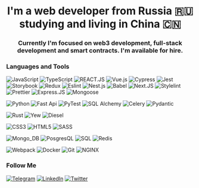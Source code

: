 
<div>
    <h1 align="center">
    I'm a web developer from Russia 🇷🇺 studying and living in China 🇨🇳
    </h1>
</div>

<div>
    <h3 align="center">
        Currently I'm focused on web3 development, full-stack development and smart contracts. I'm available for hire.
    <h3>
</div>


### Languages and Tools

![JavaScript](https://img.shields.io/badge/-JavaScript-000?style=for-the-badge&logo=JavaScript&logoColor=e9d54d) ![TypeScript](https://img.shields.io/badge/-TypeScript-000?style=for-the-badge&logo=TypeScript&logoColor=007acc) ![REACT.JS](https://img.shields.io/badge/-React.js-000?style=for-the-badge&logo=react&) ![Vue.js](https://img.shields.io/badge/-VUE.JS-000?style=for-the-badge&logo=Vue.js&)  ![Cypress](https://img.shields.io/badge/-Cypress-000?style=for-the-badge&logo=Cypress&logoColor=c8334d) ![Jest](https://img.shields.io/badge/-Jest-000?style=for-the-badge&logo=Jest&logoColor=c8334d) ![Storybook](https://img.shields.io/badge/-Storybook-000?style=for-the-badge&logo=Storybook&logoColor=c8334d) ![Redux](https://img.shields.io/badge/-Redux-000?style=for-the-badge&logo=Redux&logoColor=c8334d) ![Eslint](https://img.shields.io/badge/-Eslint-000?style=for-the-badge&logo=Eslint&logoColor=c8334d) ![Nest.js](https://img.shields.io/badge/-Nest.js-000?style=for-the-badge&logo=NestJS&logoColor=c8334d) ![Babel](https://img.shields.io/badge/-Babel-000?style=for-the-badge&logo=Babel&logoColor=c8334d) ![Next.JS](https://img.shields.io/badge/-Next.js-000?style=for-the-badge&logo=Next.js&logoColor=fff) ![Stylelint](https://img.shields.io/badge/-Stylelint-000?style=for-the-badge&logo=Stylelint&logoColor=c8334d) ![Prettier](https://img.shields.io/badge/-Prettier-000?style=for-the-badge&logo=Prettier&logoColor=c8334d) ![Express.JS](https://img.shields.io/badge/-Express.JS-000?style=for-the-badge&logo=Express&logoColor=c8334d)  ![Mongoose](https://img.shields.io/badge/-Mognoose-000?style=for-the-badge&logo=Mongoose&logoColor=c8334d) 

![Python](https://img.shields.io/badge/-Python-000?style=for-the-badge&logo=Python) ![Fast Api](https://img.shields.io/badge/-Fast_Api-000?style=for-the-badge&logo=FastApi&logoColor=c8334d) ![PyTest](https://img.shields.io/badge/-PyTest-000?style=for-the-badge&logo=PyTest&logoColor=c8334d)  ![SQL Alchemy](https://img.shields.io/badge/-SQLAlchemy-000?style=for-the-badge&logo=Alchemy&logoColor=c8334d)  ![Celery](https://img.shields.io/badge/-Celery-000?style=for-the-badge&logo=Celery&logoColor=c8334d)  ![Pydantic](https://img.shields.io/badge/-Pydantic-000?style=for-the-badge&logo=Pydantic&logoColor=c8334d) 

![Rust](https://img.shields.io/badge/-Rust-000?style=for-the-badge&logo=Rust&logoColor=CE412B) ![Yew](https://img.shields.io/badge/-Yew-000?style=for-the-badge&logo=Yew&logoColor=c8334d) ![Diesel](https://img.shields.io/badge/-Diesel-000?style=for-the-badge&logo=Diesel&logoColor=c8334d) 

![CSS3](https://img.shields.io/badge/-CSS_3-000?style=for-the-badge&logo=CSS3&logoColor=3271b3) ![HTML5](https://img.shields.io/badge/-HTML_5-000?style=for-the-badge&logo=HTML5&) ![SASS](https://img.shields.io/badge/-SASS/SCSS-000?style=for-the-badge&logo=SASS&) 

![Mongo_DB](https://img.shields.io/badge/-Mongo_DB-000?style=for-the-badge&logo=Mongodb) ![PosgresQL](https://img.shields.io/badge/-PostgresQL-000?style=for-the-badge&logo=Postgresql) ![SQL](https://img.shields.io/badge/-SQL-000?style=for-the-badge&logo=mySQL) ![Redis](https://img.shields.io/badge/-Redis-000?style=for-the-badge&logo=Redis&logoColor=c8334d) 

![Webpack](https://img.shields.io/badge/-Webpack-000?style=for-the-badge&logo=webpack) ![Docker](https://img.shields.io/badge/-Docker-000?style=for-the-badge&logo=Docker) ![Git](https://img.shields.io/badge/-git-000?style=for-the-badge&logo=git) ![NGINX](https://img.shields.io/badge/-NGinx-000?style=for-the-badge&logo=Nginx)

### Follow Me
[![Telegram](https://img.shields.io/badge/-Telegram-000?style=flat-square&logo=Telegram&)](https://t.me/horza_21) [![LinkedIn](https://img.shields.io/badge/-LinkedIn-000?style=flat-square&logo=LinkedIn&logoColor=007BB6)](https://www.linkedin.com/in/ilia-shuianov-0a492b1a4/) [![Twitter](https://img.shields.io/badge/-Twitter-000?style=flat-square&logo=Twitter&logoColor=1C9DEB)](https://twitter.com/21Horza)
